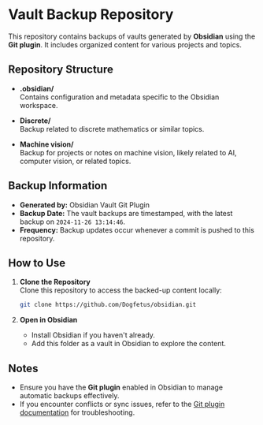 
# Vault Backup Repository

This repository contains backups of vaults generated by **Obsidian** using the **Git plugin**. It includes organized content for various projects and topics.

## Repository Structure

- **.obsidian/**  
  Contains configuration and metadata specific to the Obsidian workspace.

- **Discrete/**  
  Backup related to discrete mathematics or similar topics.

- **Machine vision/**  
  Backup for projects or notes on machine vision, likely related to AI, computer vision, or related topics.

## Backup Information

- **Generated by:** Obsidian Vault Git Plugin  
- **Backup Date:** The vault backups are timestamped, with the latest backup on `2024-11-26 13:14:46`.  
- **Frequency:** Backup updates occur whenever a commit is pushed to this repository.

## How to Use

1. **Clone the Repository**  
   Clone this repository to access the backed-up content locally:
   ```bash
   git clone https://github.com/Dogfetus/obsidian.git
   ```

2. **Open in Obsidian**  
   - Install Obsidian if you haven't already.
   - Add this folder as a vault in Obsidian to explore the content.

## Notes

- Ensure you have the **Git plugin** enabled in Obsidian to manage automatic backups effectively.
- If you encounter conflicts or sync issues, refer to the [Git plugin documentation](https://github.com/obsidian-git) for troubleshooting.
